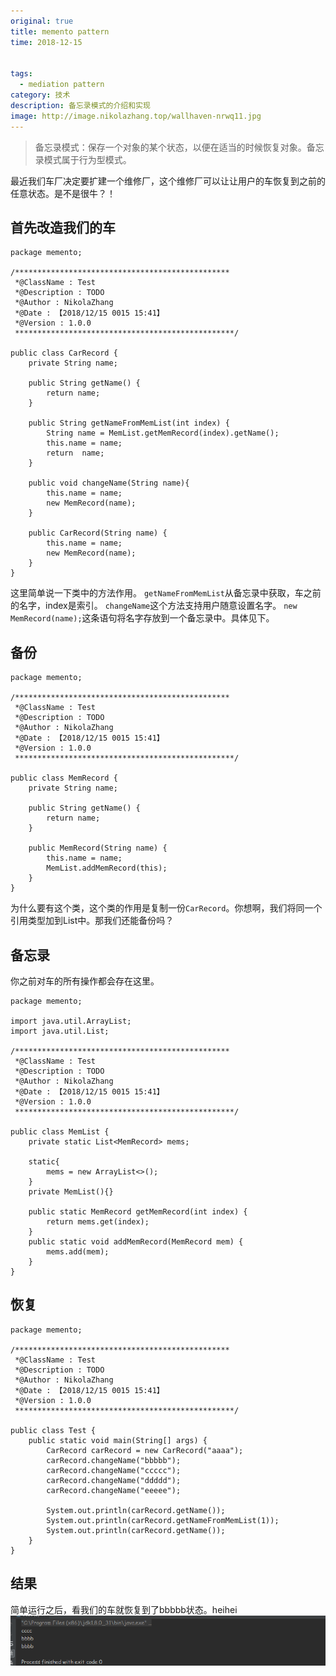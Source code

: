 ```yaml
---
original: true
title: memento pattern
time: 2018-12-15


tags: 
  - mediation pattern
category: 技术
description: 备忘录模式的介绍和实现
image: http://image.nikolazhang.top/wallhaven-nrwq11.jpg
---
```


> 备忘录模式：保存一个对象的某个状态，以便在适当的时候恢复对象。备忘录模式属于行为型模式。

<!--more-->

最近我们车厂决定要扩建一个维修厂，这个维修厂可以让让用户的车恢复到之前的任意状态。是不是很牛？！

## 首先改造我们的车
```
package memento;

/************************************************
 *@ClassName : Test
 *@Description : TODO
 *@Author : NikolaZhang
 *@Date : 【2018/12/15 0015 15:41】
 *@Version : 1.0.0
 *************************************************/

public class CarRecord {
    private String name;

    public String getName() {
        return name;
    }

    public String getNameFromMemList(int index) {
        String name = MemList.getMemRecord(index).getName();
        this.name = name;
        return  name;
    }

    public void changeName(String name){
        this.name = name;
        new MemRecord(name);
    }

    public CarRecord(String name) {
        this.name = name;
        new MemRecord(name);
    }
}
```
这里简单说一下类中的方法作用。
`getNameFromMemList`从备忘录中获取，车之前的名字，index是索引。
`changeName`这个方法支持用户随意设置名字。
`new MemRecord(name);`这条语句将名字存放到一个备忘录中。具体见下。

## 备份
```
package memento;

/************************************************
 *@ClassName : Test
 *@Description : TODO
 *@Author : NikolaZhang
 *@Date : 【2018/12/15 0015 15:41】
 *@Version : 1.0.0
 *************************************************/

public class MemRecord {
    private String name;

    public String getName() {
        return name;
    }

    public MemRecord(String name) {
        this.name = name;
        MemList.addMemRecord(this);
    }
}

```
为什么要有这个类，这个类的作用是复制一份`CarRecord`。你想啊，我们将同一个引用类型加到List中。那我们还能备份吗？

## 备忘录
你之前对车的所有操作都会存在这里。
```
package memento;

import java.util.ArrayList;
import java.util.List;

/************************************************
 *@ClassName : Test
 *@Description : TODO
 *@Author : NikolaZhang
 *@Date : 【2018/12/15 0015 15:41】
 *@Version : 1.0.0
 *************************************************/

public class MemList {
    private static List<MemRecord> mems;

    static{
        mems = new ArrayList<>();
    }
    private MemList(){}

    public static MemRecord getMemRecord(int index) {
        return mems.get(index);
    }
    public static void addMemRecord(MemRecord mem) {
        mems.add(mem);
    }
}

```

## 恢复
```
package memento;

/************************************************
 *@ClassName : Test
 *@Description : TODO
 *@Author : NikolaZhang
 *@Date : 【2018/12/15 0015 15:41】
 *@Version : 1.0.0
 *************************************************/

public class Test {
    public static void main(String[] args) {
        CarRecord carRecord = new CarRecord("aaaa");
        carRecord.changeName("bbbbb");
        carRecord.changeName("ccccc");
        carRecord.changeName("ddddd");
        carRecord.changeName("eeeee");

        System.out.println(carRecord.getName());
        System.out.println(carRecord.getNameFromMemList(1));
        System.out.println(carRecord.getName());
    }
}

```

## 结果
简单运行之后，看我们的车就恢复到了bbbbb状态。heihei
![结果](/images/article/181215/res3.png)
